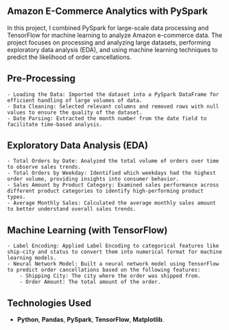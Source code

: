 ## **Amazon E-Commerce Analytics with PySpark**

In this project, I combined PySpark for large-scale data processing and TensorFlow for machine learning to analyze Amazon e-commerce data. The project focuses on processing and analyzing large datasets, performing exploratory data analysis (EDA), and using machine learning techniques to predict the likelihood of order cancellations.

## **Pre-Processing**
    - Loading the Data: Imported the dataset into a PySpark DataFrame for efficient handling of large volumes of data.
    - Data Cleaning: Selected relevant columns and removed rows with null values to ensure the quality of the dataset.
    - Date Parsing: Extracted the month number from the date field to facilitate time-based analysis.

## **Exploratory Data Analysis (EDA)**
    - Total Orders by Date: Analyzed the total volume of orders over time to observe sales trends.
    - Total Orders by Weekday: Identified which weekdays had the highest order volume, providing insights into consumer behavior.
    - Sales Amount by Product Category: Examined sales performance across different product categories to identify high-performing product types.
    - Average Monthly Sales: Calculated the average monthly sales amount to better understand overall sales trends.

## **Machine Learning (with TensorFlow)**
    - Label Encoding: Applied Label Encoding to categorical features like ship-city and status to convert them into numerical format for machine learning models.
    - Neural Network Model: Built a neural network model using TensorFlow to predict order cancellations based on the following features:
        - Shipping City: The city where the order was shipped from.
        - Order Amount: The total amount of the order.

## **Technologies Used**
 - **Python**, **Pandas**, **PySpark**, **TensorFlow**, **Matplotlib**.
